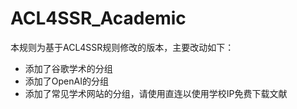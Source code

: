 # ACL4SSR_Academic

本规则为基于ACL4SSR规则修改的版本，主要改动如下：
- 添加了谷歌学术的分组
- 添加了OpenAI的分组
- 添加了常见学术网站的分组，请使用直连以使用学校IP免费下载文献